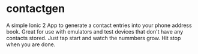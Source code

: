 # contactgen
A simple Ionic 2 App to generate a contact entries into your phone address book. Great for use with emulators and test devices that don't have any contacts stored.
Just tap start and watch the nummbers grow. Hit stop when you are done.

